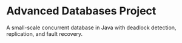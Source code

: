 # Advanced Databases Project

A small-scale concurrent database in Java with deadlock detection, replication, and fault recovery.
